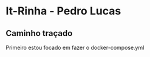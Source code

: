 # It-Rinha - Pedro Lucas

## Caminho traçado

  Primeiro estou focado em fazer o docker-compose.yml
